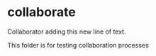 # collaborate

Collaborator adding this new line of text.

This folder is for testing collaboration processes
